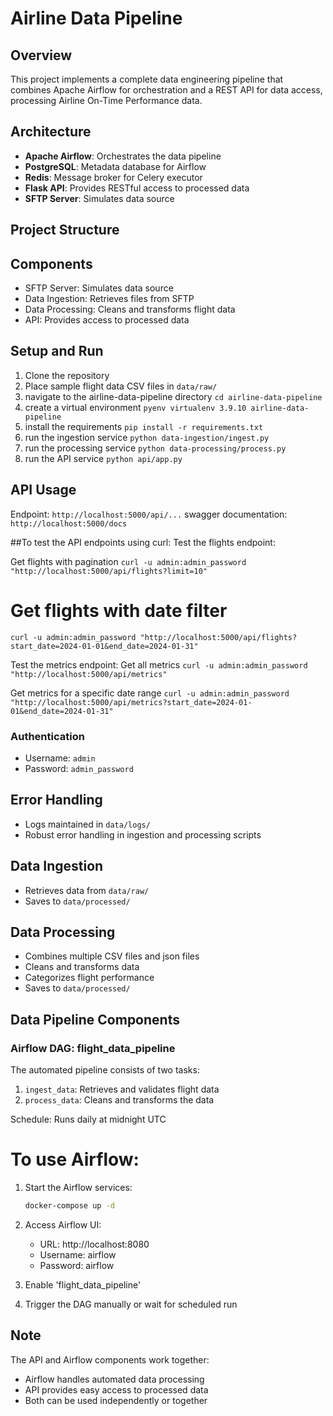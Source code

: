 # Airline Data Pipeline

## Overview
This project implements a complete data engineering pipeline that combines Apache Airflow for orchestration and a REST API for data access, processing Airline On-Time Performance data.

## Architecture
- **Apache Airflow**: Orchestrates the data pipeline
- **PostgreSQL**: Metadata database for Airflow
- **Redis**: Message broker for Celery executor
- **Flask API**: Provides RESTful access to processed data
- **SFTP Server**: Simulates data source

## Project Structure

## Components
- SFTP Server: Simulates data source
- Data Ingestion: Retrieves files from SFTP
- Data Processing: Cleans and transforms flight data
- API: Provides access to processed data


## Setup and Run
1. Clone the repository
2. Place sample flight data CSV files in `data/raw/`
3. navigate to the airline-data-pipeline directory `cd airline-data-pipeline`
4. create a virtual environment `pyenv virtualenv 3.9.10 airline-data-pipeline`
5. install the requirements `pip install -r requirements.txt`
6. run the ingestion service `python data-ingestion/ingest.py`
7. run the processing service `python data-processing/process.py`
7. run the API service `python api/app.py`

## API Usage
Endpoint: `http://localhost:5000/api/...`
swagger documentation: `http://localhost:5000/docs`

##To test the API endpoints using curl:
Test the flights endpoint:

Get flights with pagination
`curl -u admin:admin_password "http://localhost:5000/api/flights?limit=10" `

# Get flights with date filter
`curl -u admin:admin_password "http://localhost:5000/api/flights?start_date=2024-01-01&end_date=2024-01-31"`

Test the metrics endpoint:
Get all metrics
`curl -u admin:admin_password "http://localhost:5000/api/metrics"`

Get metrics for a specific date range
`curl -u admin:admin_password "http://localhost:5000/api/metrics?start_date=2024-01-01&end_date=2024-01-31"`

### Authentication
- Username: `admin`
- Password: `admin_password`

## Error Handling
- Logs maintained in `data/logs/`
- Robust error handling in ingestion and processing scripts

## Data Ingestion
- Retrieves data from `data/raw/`
- Saves to `data/processed/`

## Data Processing
- Combines multiple CSV files and json files
- Cleans and transforms data
- Categorizes flight performance
- Saves to `data/processed/`


## Data Pipeline Components

### Airflow DAG: flight_data_pipeline
The automated pipeline consists of two tasks:
1. `ingest_data`: Retrieves and validates flight data
2. `process_data`: Cleans and transforms the data

Schedule: Runs daily at midnight UTC

# To use Airflow:
1. Start the Airflow services:
   ```bash
   docker-compose up -d
   ```
2. Access Airflow UI:
   - URL: http://localhost:8080
   - Username: airflow
   - Password: airflow

3. Enable 'flight_data_pipeline'
4. Trigger the DAG manually or wait for scheduled run


## Note
The API and Airflow components work together:
- Airflow handles automated data processing
- API provides easy access to processed data
- Both can be used independently or together

